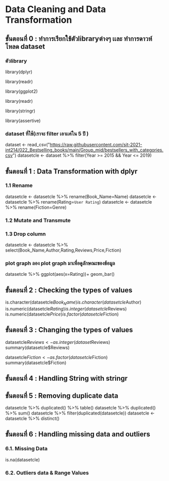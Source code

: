 # Data Cleaning and Data Transformation
## ขั้นตอนที่ 0 : ทำการเรียกใช้ตัวlibraryต่างๆ เเละ ทำการดาวห์โหลด dataset
### ตัวlibrary
library(dplyr)

library(readr)

library(ggplot2)

library(readr)    

library(stringr)  

library(assertive) 

### dataset ที่ใช้(เราจะ filter เอาเเค่ใน 5 ปี ) 
dataset <- read_csv("https://raw.githubusercontent.com/sit-2021-int214/022_Bestselling_books/main/Group_mid/bestsellers_with_categories.csv")
datasetcle <- dataset %>% filter(Year >= 2015 && Year <= 2019)


##  ขั้นตอนที่ 1 : Data Transformation with dplyr
### 1.1 Rename
datasetcle <- datasetcle %>% rename(Book_Name=Name)
datasetcle <- datasetcle %>% rename(Rating=`User Rating`)
datasetcle <- datasetcle %>% rename(Fiction=Genre)
### 1.2 Mutate and Transmute
### 1.3 Drop column
datasetcle <- datasetcle %>% select(Book_Name,Author,Rating,Reviews,Price,Fiction)

### plot graph ลอง plot graph มาเพื่อดูลักษณะของข้อมูล
datasetcle %>% ggplot(aes(x=Rating))+ geom_bar()
## ขั้นตอนที่ 2 : Checking the types of values
is.character(datasetcle$Book_Name)
is.character(datasetcle$Author)
is.numeric(datasetcle$Rating)
is.integer(datasetcle$Reviews)
is.numeric(datasetcle$Price)
is.factor(datasetcle$Fiction)

## ขั้นตอนที่ 3 : Changing the types of values
datasetcle$Reviews <- as.integer(dataset$Reviews)
summary(datasetcle$Reviews)

datasetcle$Fiction <- as.factor(datasetcle$Fiction)
summary(datasetcle$Fiction)

## ขั้นตอนที่ 4 : Handling String with stringr 
## ขั้นตอนที่ 5 : Removing duplicate data
datasetcle %>% duplicated() %>% table()
datasetcle %>% duplicated() %>% sum()
datasetcle %>% filter(duplicated(datasetcle))
datasetcle <-
  datasetcle %>% distinct()
## ขั้นตอนที่ 6 : Handling missing data and outliers
### 6.1. Missing Data
is.na(datasetcle)
### 6.2. Outliers data & Range Values
